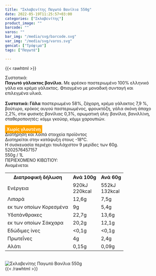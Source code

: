 ```yaml
---
title: "Σκλαβενίτης Παγωτό Βανίλια 550g"
date: 2022-05-19T11:25:57+03:00
categories: ["Σκλαβενίτης"]
product_image: ""
barcode: ""
varos: ""
bar_img: "/media/svg/barcode.svg"
var_img: "/media/svg/varos.svg"
gencat: ["Τρόφιμα"]
tags: ["Παγωτά"]

---
```

{{< rawhtml >}}

<div class="sload562"><div class="product"><div id="sistatika">Συστατικά:</div><div class="alltext"><b>Παγωτό γάλακτος βανίλια.</b> Με φρέσκο παστεριωμένο 100% ελληνικό γάλα και κρέμα γάλακτος. Φτιαγμένο με μοναδική συνταγή και επιλεγμένα υλικά.<br><br><b>Συστατικά: Γάλα</b> παστεριωμένο 58%, ζάχαρη, κρέμα γάλακτος 7,9 %, βούτυρο, κρόκος αυγού παστεριωμένος, φρουκτόζη, γάλα σκόνη άπαχο 2,2%, στικ φυσικής βανίλιας 0,3%, αρωματική ύλη: βανίλια, βανιλλίνη, σταθεροποιητές: κόμμι γκούαρ, κόμμι χαρουπιών.<br><br><b style="background:orange;padding:5px;color:#fff">Χωρίς γλουτένη</b></div><div id="loipa">Διατήρηση και λοιπά στοιχεία προϊόντος</div><div class="alltext">Διατηρείται στην κατάψυξη στους -18°C.<br>Η συσκευασία περιέχει τουλάχιστον 9 μερίδες των 60g.<br></div><div id="barcode"><div id="barimage1"></div><span id="bartext">5202576457157</span></div><div id="varos"><div id="varosimage1"></div><span id="varostext">550g / 1L</span></div><div id="kivotio">ΠΕΡΙΕΧΟΜΕΝΟ ΚΙΒΩΤΙΟΥ:<br>Αναμένεται</div><div class="tabout"><table id="diatable"><tbody><tr><th>Διατροφική δήλωση</th><th>Ανά 100g</th><th>Ανά 60g</th></tr><tr><td class="texr2">Ενέργεια</td><td class="texr">920kJ<br>220kcal</td><td class="texr">552kJ<br>132kcal</td></tr><tr><td class="texr2">Λιπαρά</td><td class="texr">12,6g</td><td class="texr">7,5g</td></tr><tr><td class="gray">εκ των οποίων Κορεσµένα</td><td class="gray2">9g</td><td class="gray2">5,4g</td></tr><tr><td class="texr2">Yδατάνθρακες</td><td class="texr">22,7g</td><td class="texr">13,6g</td></tr><tr><td class="gray">εκ των οποίων Σάκχαρα</td><td class="gray2">20,2g</td><td class="gray2">12,1g</td></tr><tr><td class="texr2">Eδώδιμες ίνες</td><td class="texr">&lt;0,1g</td><td class="texr">&lt;0,1g</td></tr><tr><td class="texr2">Πρωτεΐνες</td><td class="texr">4g</td><td class="texr">2,4g</td></tr><tr><td class="texr2">Αλάτι</td><td class="texr">0,15g</td><td class="texr">0,09g</td></tr></tbody></table></div><br><div class="pimg"><img alt="Σκλαβενίτης Παγωτό Βανίλια 550g" title="Σκλαβενίτης Παγωτό Βανίλια 550g" src="/media/images/sklavenitis-pagwto-banilia-550g.jpg"></div></div></div>
{{< /rawhtml >}}



